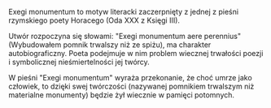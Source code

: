 Exegi monumentum to motyw literacki zaczerpnięty z jednej z pieśni rzymskiego poety Horacego (Oda XXX z Księgi III).

Utwór rozpoczyna się słowami: "Exegi monumentum aere perennius" (Wybudowałem pomnik trwalszy niż ze spiżu), ma charakter autobiograficzny. Poeta podejmuje w nim problem wiecznej trwałości poezji i symbolicznej nieśmiertelności jej twórcy. 

W pieśni "Exegi monumentum" wyraża przekonanie, że choć umrze jako człowiek, to dzięki swej twórczości (nazywanej pomnikiem trwalszym niż materialne monumenty) będzie żył wiecznie w pamięci potomnych.

